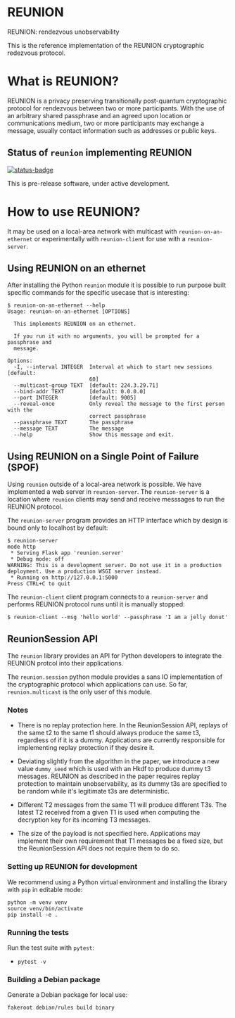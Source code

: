 # REUNION

REUNION: rendezvous unobservability

This is the reference implementation of the REUNION cryptographic redezvous
protocol.

# What is REUNION?

REUNION is a privacy preserving transitionally post-quantum cryptographic
protocol for rendezvous between two or more participants. With the use of an
arbitrary shared passphrase and an agreed upon location or communications
medium, two or more participants may exchange a message, usually contact
information such as addresses or public keys.

## Status of `reunion` implementing REUNION

[![status-badge](https://ci.codeberg.org/api/badges/13701/status.svg)](https://ci.codeberg.org/repos/13701)

This is pre-release software, under active development.

# How to use REUNION?

It may be used on a local-area network with multicast with
`reunion-on-an-ethernet` or experimentally with `reunion-client` for use with a
`reunion-server`.

## Using REUNION on an ethernet

After installing the Python `reunion` module it is possible to run purpose
built specific commands for the specific usecase that is interesting:
```
$ reunion-on-an-ethernet --help
Usage: reunion-on-an-ethernet [OPTIONS]

  This implements REUNION on an ethernet.

  If you run it with no arguments, you will be prompted for a passphrase and
  message.

Options:
  -I, --interval INTEGER  Interval at which to start new sessions  [default:
                          60]
  --multicast-group TEXT  [default: 224.3.29.71]
  --bind-addr TEXT        [default: 0.0.0.0]
  --port INTEGER          [default: 9005]
  --reveal-once           Only reveal the message to the first person with the
                          correct passphrase
  --passphrase TEXT       The passphrase
  --message TEXT          The message
  --help                  Show this message and exit.

```

## Using REUNION on a Single Point of Failure (SPOF)

Using `reunion` outside of a local-area network is possible. We have
implemented a web server in `reunion-server`. The `reunion-server` is a
location where `reunion` clients may send and receive messsages to run the
REUNION protocol.

The `reunion-server` program provides an HTTP interface which by design is
bound only to localhost by default:
```
$ reunion-server
mode http
 * Serving Flask app 'reunion.server'
 * Debug mode: off
WARNING: This is a development server. Do not use it in a production deployment. Use a production WSGI server instead.
 * Running on http://127.0.0.1:5000
Press CTRL+C to quit
```

The `reunion-client` client program connects to a `reunion-server` and
performs REUNION protocol runs until it is manually stopped:
```
$ reunion-client --msg 'hello world' --passphrase 'I am a jelly donut'
```

## ReunionSession API

The `reunion` library provides an API for Python developers to integrate the
REUNION protcol into their applications.

The `reunion.session` python module provides a sans IO implementation of the
cryptographic protocol which applications can use. So far, `reunion.multicast`
is the only user of this module.

### Notes

* There is no replay protection here. In the ReunionSession API, replays of
  the same t2 to the same t1 should always produce the same t3, regardless of
  if it is a dummy. Applications are currently responsible for implementing
  replay protection if they desire it.

* Deviating slightly from the algorithm in the paper, we introduce a new value
  `dummy_seed` which is used with an Hkdf to produce dummy t3 messages. REUNION
  as described in the paper requires replay protection to maintain
  unobservability, as its dummy t3s are specified to be random while it's
  legitimate t3s are deterministic.

* Different T2 messages from the same T1 will produce different T3s. The
  latest T2 received from a given T1 is used when computing the decryption key
  for its incoming T3 messages.

* The size of the payload is not specified here. Applications may implement
  their own requirement that T1 messages be a fixed size, but the
  ReunionSession API does not require them to do so.

### Setting up REUNION for development

We recommend using a Python virtual environment and installing the library with
`pip` in editable mode:
```
python -m venv venv
source venv/bin/activate
pip install -e .
```

### Running the tests

Run the test suite with `pytest`:

* `pytest -v`

### Building a Debian package

Generate a Debian package for local use:
```
fakeroot debian/rules build binary
```
